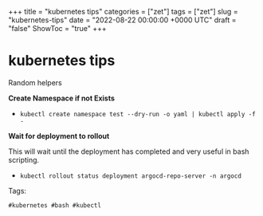 +++
title = "kubernetes tips"
categories = ["zet"]
tags = ["zet"]
slug = "kubernetes-tips"
date = "2022-08-22 00:00:00 +0000 UTC"
draft = "false"
ShowToc = "true"
+++

# kubernetes tips

Random helpers

**Create Namespace if not Exists**
- `kubectl create namespace test --dry-run -o yaml | kubectl apply -f -`

**Wait for deployment to rollout**

This will wait until the deployment has completed and very useful in 
bash scripting.

- `kubectl rollout status deployment argocd-repo-server -n argocd`

Tags:

    #kubernetes #bash #kubectl
